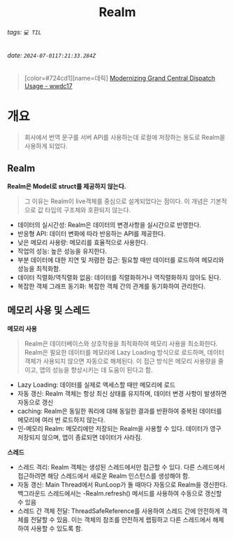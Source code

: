 
<h1><center> Realm </center></h1>

###### tags: `💻 TIL`
###### date: `2024-07-0117:21:33.284Z`

> [color=#724cd1][name=데릭]
> [Modernizing Grand Central Dispatch Usage - wwdc17](https://developer.apple.com/videos/play/wwdc2017/706/)

# 개요 

> 회사에서 번역 문구를 서버 API를 사용하는데 로컬에 저장하는 용도로 Realm을 사용하게 되었다. 

## Realm

**Realm은 Model로 struct를 제공하지 않는다.**

> 그 이유는 Realm이 live객체를 중심으로 설계되었다는 점이다. 이 개념은 기본적으로 값 타입의 구조체와 호환되지 않는다. 

- 데이터의 실시간성: Realm은 데이터의 변경사항을 실시간으로 반영한다.
- 반응형 API: 데이터 변화에 따라 반응하는 API를 제공한다.
- 낮은 메모리 사용량: 메모리를 효율적으로 사용한다.
- 작업의 성능: 높은 성능을 유지한다.
- 부분 데이터에 대한 지연 및 저렴한 접근: 필요할 때만 데이터를 로드하여 메모리와 성능을 최적화함.
- 데이터 직렬화/역직렬화 없음: 데이터를 직렬화하거나 역직렬화하지 않아도 된다.
- 복잡한 객체 그래프 동기화: 복잡한 객체 간의 관계를 동기화하여 관리한다.


## 메모리 사용 및 스레드 

**메모리 사용**

> Realm은 데이터베이스와 상호작용을 최적화하여 메모리 사용을 최소화한다. Realm은 필요한 데이터를 메모리에 Lazy Loading 방식으로 로드하며, 데이터 객체가 사용되지 않으면 자동으로 해제된다. 
이 접근 방식은 메모리 사용량을 줄이고, 앱의 성능을 향상시키는 데 도움이 된다고 함.

- Lazy Loading: 데이터를 실제로 액세스할 때만 메모리에 로드
- 자동 갱신: Realm 객체는 항상 최신 상태를 유지하며, 데이터 변경 사항이 발생하면 자동으로 갱신
- caching: Realm은 동일한 쿼리에 대해 동일한 결과를 반환하여 중복된 데이터를 메모리에 여러 번 로드하지 않는다. 
- 인-메모리 Realm: 메모리에만 저장되는 Realm을 사용할 수 있다. 데이터가 영구 저장되지 않으며, 앱이 종료되면 데이터가 사라짐.

**스레드**

- 스레드 격리: Realm 객체는 생성된 스레드에서만 접근할 수 있다. 다른 스레드에서 접근하려면 해당 스레드에서 새로운 Realm 인스턴스를 생성해야 함.
- 자동 갱신: Main Thread에서 RunLoop가 돌 때마다 자동으로 Realm을 갱신한다. 백그라운드 스레드에서는 -Realm.refresh() 메서드를 사용하여 수동으로 갱신할 수 있음
- 스레드 간 객체 전달: ThreadSafeReference를 사용하여 스레드 간에 안전하게 객체를 전달할 수 있음. 이는 객체의 참조를 안전하게 랩핑하고 다른 스레드에서 해제하여 사용할 수 있도록 함.
